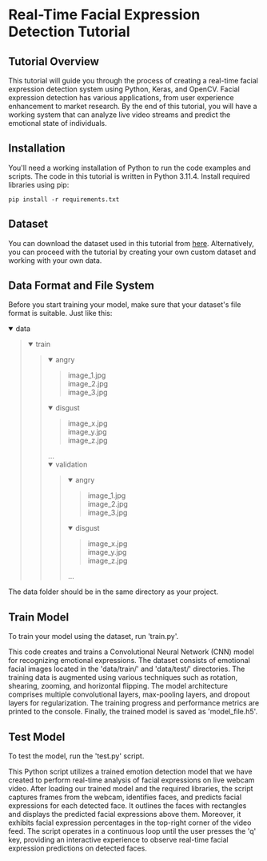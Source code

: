 # Real-Time Facial Expression Detection Tutorial

## Tutorial Overview

This tutorial will guide you through the process of creating a real-time facial expression detection system using Python, Keras, and OpenCV. Facial expression detection has various applications, from user experience enhancement to market research. By the end of this tutorial, you will have a working system that can analyze live video streams and predict the emotional state of individuals.

## Installation

You'll need a working installation of Python to run the code examples and scripts. The code in this tutorial is written in Python 3.11.4.
Install required libraries using pip:

```
pip install -r requirements.txt
```
## Dataset

You can download the dataset used in this tutorial from [here](https://www.kaggle.com/jonathanoheix/face-expression-recognition-dataset?select=images). Alternatively, you can proceed with the tutorial by creating your own custom dataset and working with your own data.

## Data Format and File System

Before you start training your model, make sure that your dataset's file format is suitable. Just like this:

<details open><summary>data</summary><blockquote>
        <details open><summary>train<summary><blockquote>
        <details open><summary>angry<summary><blockquote>
        image_1.jpg <br>
        image_2.jpg <br>
        image_3.jpg <br>
        </blockquote></details>
        <details open><summary>disgust<summary><blockquote>
        image_x.jpg <br>
        image_y.jpg <br>
        image_z.jpg <br>
        </blockquote></details>
        ...
        <details open><summary>validation<summary><blockquote>
        <details open><summary>angry<summary><blockquote>
        image_1.jpg <br>
        image_2.jpg <br>
        image_3.jpg <br>
        </blockquote></details>
        <details open><summary>disgust<summary><blockquote>
        image_x.jpg <br>
        image_y.jpg <br>
        image_z.jpg <br>
        </blockquote></details>
        ...
        </blockquote></details>
</blockquote></details>
</blockquote></details>

The data folder should be in the same directory as your project.

## Train Model

To train your model using the dataset, run 'train.py'.

This code creates and trains a Convolutional Neural Network (CNN) model for recognizing emotional expressions. The dataset consists of emotional facial images located in the 'data/train/' and 'data/test/' directories. The training data is augmented using various techniques such as rotation, shearing, zooming, and horizontal flipping. The model architecture comprises multiple convolutional layers, max-pooling layers, and dropout layers for regularization. The training progress and performance metrics are printed to the console. Finally, the trained model is saved as 'model_file.h5'.

## Test Model

To test the model, run the 'test.py' script.

This Python script utilizes a trained emotion detection model that we have created to perform real-time analysis of facial expressions on live webcam video. After loading our trained model and the required libraries, the script captures frames from the webcam, identifies faces, and predicts facial expressions for each detected face. It outlines the faces with rectangles and displays the predicted facial expressions above them. Moreover, it exhibits facial expression percentages in the top-right corner of the video feed. The script operates in a continuous loop until the user presses the 'q' key, providing an interactive experience to observe real-time facial expression predictions on detected faces.
